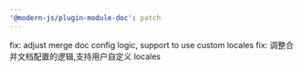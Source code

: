 ```yaml
---
'@modern-js/plugin-module-doc': patch
---
```


fix: adjust merge doc config logic, support to use custom locales
fix: 调整合并文档配置的逻辑,支持用户自定义 locales
